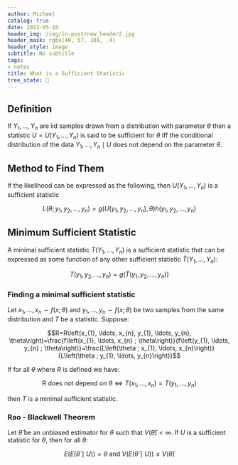 ```yaml
---
author: Michael
catalog: true
date: 2021-05-16
header_img: /img/in-post/new_header2.jpg
header_mask: rgba(40, 57, 101, .4)
header_style: image
subtitle: No subtitle
tags:
- notes
title: What is a Sufficient Statistic
tree_state: 🌱
---
```


## Definition

If $Y_1,\ldots, Y_n$ are iid samples drawn from a distribution with parameter $\theta$ then a statistic $U = U(Y_1,\ldots, Y_n)$ is said to be sufficient for $\theta$ iff the conditional distribution of the data $Y_1,\ldots, Y_n \mid U$ does not depend on the parameter $\theta$.

## Method to Find Them

If the likelihood can be expressed as the following, then $U(Y_1,\ldots, Y_n)$ is a sufficient statistic

$$L\left(\theta ; y_{1}, y_{2}, \ldots, y_{n}\right)=g\left(U\left(y_{1}, y_{2}, \ldots, y_{n}\right), \theta\right) h\left(y_{1}, y_{2}, \ldots, y_{n}\right)$$

## Minimum Sufficient Statistic

A minimal sufficient statistic $T(Y_1,\ldots, Y_n)$ is a sufficient statistic that can be expressed as some function of any other sufficient statistic $\tilde{T}(Y_1,\ldots, Y_n)$:

$$T\left(y_{1}, y_{2}, \ldots, y_{n}\right)=g\left(\tilde{T}\left(y_{1}, y_{2}, \ldots, y_{n}\right)\right)$$

### Finding a minimal sufficient statistic

Let $x_1,\ldots, x_n \sim f(x;\theta)$ and $y_1,\ldots, y_n \sim f(x;\theta)$ be two samples from the same distribution and $T$ be a statistic. Suppose:

$$R=R\left(x_{1}, \ldots, x_{n}, y_{1}, \ldots, y_{n}, \theta\right)=\frac{f\left(x_{1}, \ldots, x_{n} ; \theta\right)}{f\left(y_{1}, \ldots, y_{n} ; \theta\right)}=\frac{L\left(\theta ; x_{1}, \ldots, x_{n}\right)}{L\left(\theta ; y_{1}, \ldots, y_{n}\right)}$$

If for all $\theta$ where $R$ is defined we have:

$$\text{R does not depend on } \theta \Longleftrightarrow T\left(x_{1}, \ldots, x_{n}\right)=T\left(y_{1}, \ldots, y_{n}\right)$$

then $T$ is a minimal sufficient statistic.

### Rao - Blackwell Theorem

Let $\hat{\theta}$ be an unbiased estimator for $\theta$ such that $V(\hat{\theta})<\infty$. If $U$ is a sufficient statistic for $\theta$, then for all $\theta$: 

$$E\left(E(\hat{\theta} \mid U)\right)=\theta \text { and } V\left(E(\hat{\theta} \mid U)\right) \leq V(\hat{\theta})$$